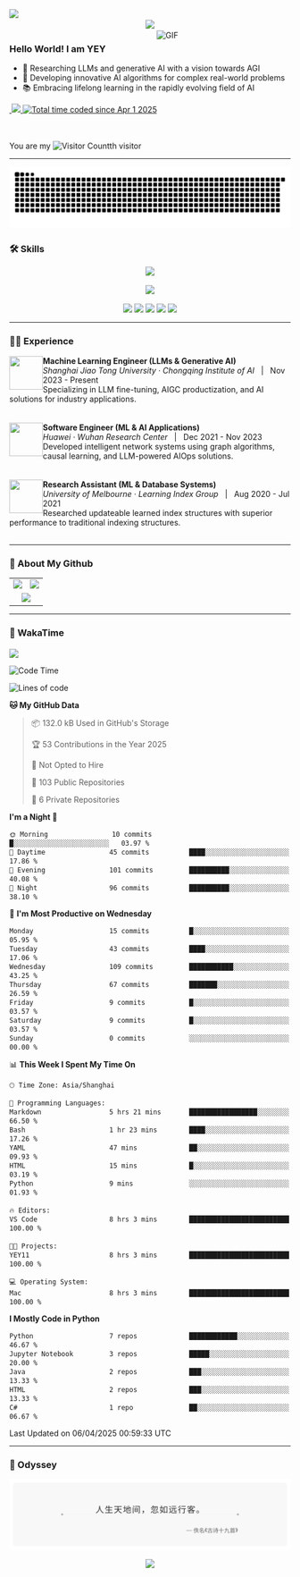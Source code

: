 <img src="http://andy-blog.oss-cn-beijing.aliyuncs.com/2025-04-01-Bottom_up.svg">


<div align="center">
  <!-- dynamic typing effect 动态打字效果 -->
  <div>
    <a href="https://yey.world/">
      <img src="https://readme-typing-svg.demolab.com?font=Fira+Code&pause=1250&width=520&lines=print(%22Hello%2C%20World%22);穿越逆境，抵达繁星。&center=true&size=27" />
    </a>
  </div>
</div>

<a href="https://cdn-images-1.medium.com/v2/resize:fit:720/0*41inHKnPhGb04HsO.gif">
  <img align="right"  alt="GIF" src="https://cdn-images-1.medium.com/v2/resize:fit:720/0*41inHKnPhGb04HsO.gif" width="240"/>
</a>

### Hello World!  I am <b>YEY<a target="_blank" href="javascript:;"></a></b>


- 🧠 Researching LLMs and generative AI with a vision towards AGI
- 🔬 Developing innovative AI algorithms for complex real-world problems
- 📚 Embracing lifelong learning in the rapidly evolving field of AI


<a href="https://yey.world">
    <img src="https://img.shields.io/badge/YEY Blog-94.3K_Views-E65A65.svg?logo=google-analytics&logoColor=white" alt="" title="YEY Blog" />
</a>
<a href="https://github.com/YEY11">
<img src="https://komarev.com/ghpvc/?username=YEY11&abbreviated=true&color=f59e0b" />
</a>
<a href="https://wakatime.com/@8e1088c8-85c7-4b24-abde-dc6f9fd0a008"><img src="https://wakatime.com/badge/user/8e1088c8-85c7-4b24-abde-dc6f9fd0a008.svg" alt="Total time coded since Apr 1 2025" /></a>
<br/>
<br/>
<br/>

You are my ![Visitor Count](https://profile-counter.glitch.me/YEY11/count.svg)th visitor


---
<!-- GitHub 贪吃蛇动画 -->
<picture>
  <source
    media="(prefers-color-scheme: dark)"
    srcset="https://raw.githubusercontent.com/YEY11/YEY11/output/github-snake-dark.svg"
  />
  <source
    media="(prefers-color-scheme: light)"
    srcset="https://raw.githubusercontent.com/YEY11/YEY11/output/github-snake.svg"
  />
  <img
    alt="github contribution grid snake animation"
    src="https://raw.githubusercontent.com/YEY11/YEY11/output/github-snake.svg"
  />
</picture>


### 🛠️ Skills

<p align="center">
  <a href="https://skillicons.dev">
    <!-- 编程语言和框架 -->
    <img src="https://skillicons.dev/icons?i=python,java,r,matlab,pytorch,fastapi,mysql,git" />
  </a>
</p>
<p align="center">
  <a href="https://skillicons.dev">
    <!-- 工具、平台和基础设施 -->
    <img src="https://skillicons.dev/icons?i=docker,kubernetes,linux,nginx,bash,vim,vscode,markdown" />
  </a>
</p>


<!-- https://github.com/badges/shields -->
<p align="center">
<a href="https://github.com/YEY11"><img src="https://img.shields.io/badge/GitHub-YEY-8b5cf6?logo=github&logoColor=white" /></a>
<a href="https://yey.world"><img src="https://img.shields.io/badge/Blog-YEY_Blog-EC9E27?logo=bloglovin&logoColor=white" /></a>
<a href="https://www.linkedin.com/in/yey11/"><img src="https://img.shields.io/badge/LinkedIn-YEY-0B66C2?logo=inspire&logoColor=white" /></a>
<a href="https://yey11.github.io/YEY11/wechat.html" target="_blank"><img src="https://img.shields.io/badge/WeChat-YEY-02C161?logo=wechat&logoColor=white" /></a>
<a href="mailto:yangye0329@outlook.com"><img src="https://img.shields.io/badge/Email-yangye0329@outlook.com-f43f5e?logo=gmail&logoColor=white" /></a>
</p>


---

### 🧑‍💻 Experience

<div>
  <img align="left" width="60" height="60" src="http://andy-blog.oss-cn-beijing.aliyuncs.com/2025-04-01-SJTU_emblem.svg"/>
  <div>
    <strong>Machine Learning Engineer (LLMs & Generative AI)</strong><br/>
    <em>Shanghai Jiao Tong University · Chongqing Institute of AI</em> &nbsp;&nbsp;|&nbsp;&nbsp; Nov 2023 - Present<br/>
    Specializing in LLM fine-tuning, AIGC productization, and AI solutions for industry applications.
  </div>
</div>

<br clear="left"/>
<br/>

<div>
  <img align="left" width="60" height="60" src="http://andy-blog.oss-cn-beijing.aliyuncs.com/2025-04-01-192402.png"/>
  <div>
    <strong>Software Engineer (ML & AI Applications)</strong><br/>
    <em>Huawei · Wuhan Research Center</em> &nbsp;&nbsp;|&nbsp;&nbsp; Dec 2021 - Nov 2023<br/>
    Developed intelligent network systems using graph algorithms, causal learning, and LLM-powered AIOps solutions.
  </div>
</div>

<br clear="left"/>
<br/>

<div>
  <img align="left" width="60" height="60" src="http://andy-blog.oss-cn-beijing.aliyuncs.com/2025-04-02-The_University_of_Melbourne_Logo.png"/>
  <div>
    <strong>Research Assistant (ML & Database Systems)</strong><br/>
    <em>University of Melbourne · Learning Index Group</em> &nbsp;&nbsp;|&nbsp;&nbsp; Aug 2020 - Jul 2021<br/>
    Researched updateable learned index structures with superior performance to traditional indexing structures.
  </div>
</div>

<br clear="left"/>

---

### 👾 About My Github

<div align="center">
  <table style="width:100%;">
    <tr>
      <!-- 第一个图片 -->
      <td align="center">
        <img height='200' src="https://github-readme-stats.vercel.app/api?username=YEY11&show_icons=true" />
      </td>
      <!-- 第二个图片 -->
      <td align="center">
        <img height='200' src="https://github-readme-stats.vercel.app/api/top-langs/?username=YEY11&layout=compact" />
      </td>
    </tr>
    <!-- 第三个图片 -->
    <tr>
      <td colspan="2" align="center">
        <img height="220" src="https://github-readme-activity-graph.vercel.app/graph?username=YEY11&theme=github-compact&hide_border=true&area=true" />
      </td>
    </tr>
  </table>
</div>


---

### 🚀 WakaTime

<img align="center" src="https://github-readme-stats.vercel.app/api/wakatime?username=YEY11&theme=transparent&hide_border=true&layout=compact&langs_count=20&range=all_time"/>


<!--START_SECTION:waka-->
![Code Time](http://img.shields.io/badge/Code%20Time-8%20hrs%203%20mins-blue)

![Lines of code](https://img.shields.io/badge/From%20Hello%20World%20I%27ve%20Written-2.6%20million%20lines%20of%20code-blue)

**🐱 My GitHub Data** 

> 📦 132.0 kB Used in GitHub's Storage 
 > 
> 🏆 53 Contributions in the Year 2025
 > 
> 🚫 Not Opted to Hire
 > 
> 📜 103 Public Repositories 
 > 
> 🔑 6 Private Repositories 
 > 
**I'm a Night 🦉** 

```text
🌞 Morning                10 commits          █░░░░░░░░░░░░░░░░░░░░░░░░   03.97 % 
🌆 Daytime                45 commits          ████░░░░░░░░░░░░░░░░░░░░░   17.86 % 
🌃 Evening                101 commits         ██████████░░░░░░░░░░░░░░░   40.08 % 
🌙 Night                  96 commits          ██████████░░░░░░░░░░░░░░░   38.10 % 
```
📅 **I'm Most Productive on Wednesday** 

```text
Monday                   15 commits          █░░░░░░░░░░░░░░░░░░░░░░░░   05.95 % 
Tuesday                  43 commits          ████░░░░░░░░░░░░░░░░░░░░░   17.06 % 
Wednesday                109 commits         ███████████░░░░░░░░░░░░░░   43.25 % 
Thursday                 67 commits          ███████░░░░░░░░░░░░░░░░░░   26.59 % 
Friday                   9 commits           █░░░░░░░░░░░░░░░░░░░░░░░░   03.57 % 
Saturday                 9 commits           █░░░░░░░░░░░░░░░░░░░░░░░░   03.57 % 
Sunday                   0 commits           ░░░░░░░░░░░░░░░░░░░░░░░░░   00.00 % 
```


📊 **This Week I Spent My Time On** 

```text
🕑︎ Time Zone: Asia/Shanghai

💬 Programming Languages: 
Markdown                 5 hrs 21 mins       █████████████████░░░░░░░░   66.50 % 
Bash                     1 hr 23 mins        ████░░░░░░░░░░░░░░░░░░░░░   17.26 % 
YAML                     47 mins             ██░░░░░░░░░░░░░░░░░░░░░░░   09.93 % 
HTML                     15 mins             █░░░░░░░░░░░░░░░░░░░░░░░░   03.19 % 
Python                   9 mins              ░░░░░░░░░░░░░░░░░░░░░░░░░   01.93 % 

🔥 Editors: 
VS Code                  8 hrs 3 mins        █████████████████████████   100.00 % 

🐱‍💻 Projects: 
YEY11                    8 hrs 3 mins        █████████████████████████   100.00 % 

💻 Operating System: 
Mac                      8 hrs 3 mins        █████████████████████████   100.00 % 
```

**I Mostly Code in Python** 

```text
Python                   7 repos             ████████████░░░░░░░░░░░░░   46.67 % 
Jupyter Notebook         3 repos             █████░░░░░░░░░░░░░░░░░░░░   20.00 % 
Java                     2 repos             ███░░░░░░░░░░░░░░░░░░░░░░   13.33 % 
HTML                     2 repos             ███░░░░░░░░░░░░░░░░░░░░░░   13.33 % 
C#                       1 repo              ██░░░░░░░░░░░░░░░░░░░░░░░   06.67 % 
```




 Last Updated on 06/04/2025 00:59:33 UTC
<!--END_SECTION:waka-->

---

### 🌙 Odyssey

<p align="center">
  <img src=".github/quote.svg">
</p>



<p align="center">
<img src="https://capsule-render.vercel.app/api?type=waving&color=timeGradient&height=200&&section=footer&text=THE%20END!&fontSize=90&fontAlign=50&fontAlignY=70&desc=Hope%20your%20program%20is%20bug-free!&descAlign=50&descSize=30&descAlignY=40&animation=twinkling">
</p>
